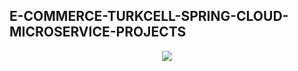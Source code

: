 
## E-COMMERCE-TURKCELL-SPRING-CLOUD-MICROSERVICE-PROJECTS

<p align="center">
<img src="../e-commerce-microservice/zimage/ed-cowboy-bebop.gif">
</p>


